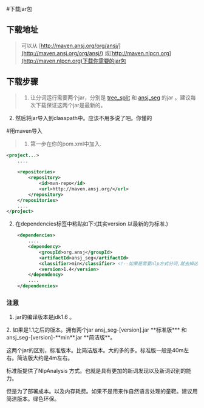 #下载jar包

## 下载地址

>可以从 [http://maven.ansj.org/org/ansj/](http://maven.ansj.org/org/ansj/) 或[http://maven.nlpcn.org](http://maven.nlpcn.org)下载你需要的jar包

## 下载步骤

>1. 让分词运行需要两个jar，分别是 [tree_split](http://maven.ansj.org/org/ansj/tree_split/) 和 [ansj_seg](http://maven.ansj.org/org/ansj/ansj_seg/) 的jar 。建议每次下载保证这两个jar是最新的。
2. 然后将jar导入到classpath中。应该不用多说了吧。你懂的

#用maven导入

>1. 第一步在你的pom.xml中加入.

````xml
<project...>
	....
	
	<repositories>
		<repository>
			<id>mvn-repo</id>
			<url>http://maven.ansj.org/</url>
		</repository>
	</repositories>
	....
</project>
````


2. 在dependencies标签中粘贴如下:(其实version 以最新的为标准.)

````xml
	<dependencies>
		....
		<dependency>
			<groupId>org.ansj</groupId>
			<artifactId>ansj_seg</artifactId>
			<classifier>min</classifier> <!--如果是需要nlp方式分词,就去掉这个标签-->
			<version>1.4</version>
		</dependency>
		....
	</dependencies>
````



### 注意

1. jar的编译版本是jdk1.6 。
<p></p>
2. 如果是1.1之后的版本。拥有两个jar ansj_seg-[version].jar **标准版*** 和  ansj_seg-[version]-**min**.jar **简洁版**。</br>
   <p>这两个jar的区别，标准版本。比简洁版本。大的多的多。标准版一般是40m左右。简洁版大约是4m左右。</p>
   <p>标准版提供了NlpAnalysis 方式。也就是具有更加的新词发现以及新词识别的能力。</p>
   <p>但是为了部署成本。以及内存耗费。如果不是用来作自然语言处理的童鞋。建议用简洁版本。绿色环保。</p>
   
   
